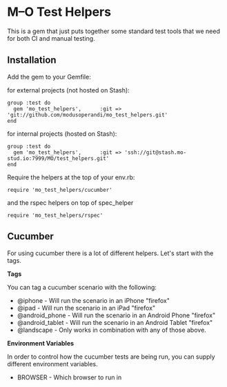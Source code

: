 M–O Test Helpers
================

This is a gem that just puts together some standard test tools that we need for both CI and manual testing.

Installation
------------

Add the gem to your Gemfile:

for external projects (not hosted on Stash):

    group :test do
      gem 'mo_test_helpers',      :git => 'git://github.com/modusoperandi/mo_test_helpers.git'
    end

for internal projects (hosted on Stash):

    group :test do
      gem 'mo_test_helpers',      :git => 'ssh://git@stash.mo-stud.io:7999/MO/test_helpers.git'
    end

Require the helpers at the top of your env.rb:

    require 'mo_test_helpers/cucumber'
  
and the rspec helpers on top of spec_helper

    require 'mo_test_helpers/rspec'

Cucumber
--------

For using cucumber there is a lot of different helpers. Let's start with the tags.

**Tags**

You can tag a cucumber scenario with the following:

* @iphone - Will run the scenario in an iPhone "firefox"
* @ipad - Will run the scenario in an iPad "firefox"
* @android_phone - Will run the scenario in an Android Phone "firefox"
* @android_tablet - Will run the scenario in an Android Tablet "firefox"
* @landscape - Only works in combination with any of those above.

**Environment Variables**

In order to control how the cucumber tests are being run, you can supply different environment variables.

* BROWSER - Which browser to run in